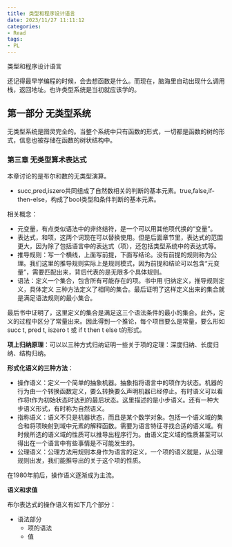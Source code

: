```yaml
---
title: 类型和程序设计语言
date: 2023/11/27 11:11:12
categories:
- Read
tags:
- PL
---
```


类型和程序设计语言

<!-- more -->

还记得最早学编程的时候，会去想函数是什么。而现在，脑海里自动出现什么调用栈，返回地址。也许类型系统是当初就应该学的。

## 第一部分 无类型系统

无类型系统是图灵完全的。当整个系统中只有函数的形式，一切都是函数的树的形式，信息也被存储在函数的树状结构中。

### 第三章 无类型算术表达式

本章讨论的是布尔和数的无类型演算。

- succ,pred,iszero共同组成了自然数相关的判断的基本元素。true,false,if-then-else，构成了bool类型和条件判断的基本元素。

相关概念：

- 元变量，有点类似语法中的非终结符，是一个可以用其他项代换的“变量”。
- 表达式，和项，这两个词现在可以替换使用。但是后面章节里，表达式的范围更大，因为除了包括语言中的表达式（项），还包括类型系统中的表达式等。
- 推导规则：写一个横线，上面写前提，下面写结论。没有前提的规则称为公理。我们这里的推导规则实际上是规则模式，因为前提和结论可以包含“元变量”，需要匹配出来，背后代表的是无限多个具体规则。
- 语法：定义一个集合，包含所有可能存在的项。书中用 归纳定义，推导规则定义，具体定义 三种方法定义了相同的集合。最后证明了这样定义出来的集合就是满足语法规则的最小集合。

最后书中证明了，这里定义的集合是满足这三个语法条件的最小的集合。此外，定义的过程中区分了常量出来。因此得到一个推论，每个项目要么是常量，要么形如succ t, pred t, iszero t 或 if t then t else t的形式。

**项上归纳原理**：可以以三种方式归纳证明一些关于项的定理：深度归纳、长度归纳、结构归纳。

**形式化语义的三种方法**：

- 操作语义：定义一个简单的抽象机器。抽象指将语言中的项作为状态。机器的行为由一个转换函数定义，要么转换要么声明机器已经停止。有时语义可以看作将t作为初始状态时达到的最后状态。这里描述的是小步语义。还有一种大步语义形式，有时称为自然语义。
- 指称语义：语义不只是机器状态，而且是某个数学对象。包括一个语义域的集合和将项映射到域中元素的解释函数。需要为语言特征寻找合适的语义域。有时候所选的语义域的性质可以推导出程序行为。由语义定义域的性质甚至可以得出在一个语言中有些事情是不可能发生的。
- 公理语义：公理方法用规则本身作为语言的定义，一个项的语义就是，从公理规则出发，我们能推导出的关于这个项的性质。

在1980年前后，操作语义逐渐成为主流。

**语义和求值**

布尔表达式的操作语义有如下几个部分：

- 语法部分
    - 项的语法
    - 值
